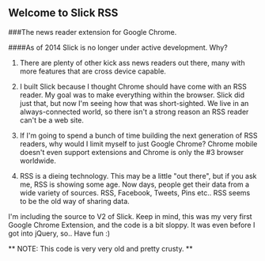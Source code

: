 ## Welcome to Slick RSS
###The news reader extension for Google Chrome.

####As of 2014 Slick is no longer under active development.  Why?

1) There are plenty of other kick ass news readers out there, many with more features that are cross device capable.

2) I built Slick because I thought Chrome should have come with an RSS reader.  My goal was to make everything within the browser.  Slick did just that, but now I'm seeing how that was short-sighted.  We live in an always-connected world, so there isn't a strong reason an RSS reader can't be a web site.

3) If I'm going to spend a bunch of time building the next generation of RSS readers, why would I limit myself to just Google Chrome?  Chrome mobile doesn't even support extensions and Chrome is only the #3 browser worldwide.

4) RSS is a dieing technology.  This may be a little "out there", but if you ask me, RSS is showing some age.  Now days, people get their data from a wide variety of sources.  RSS, Facebook, Tweets, Pins etc..  RSS seems to be the old way of sharing data.

I'm including the source to V2 of Slick.  Keep in mind, this was my very first Google Chrome Extension, and the code is a bit sloppy.  It was even before I got into jQuery, so.. Have fun :)

** NOTE: This code is very very old and pretty crusty. **

